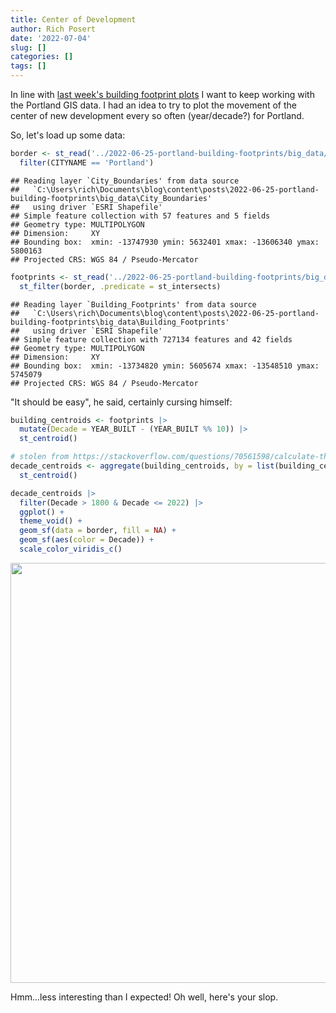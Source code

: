 ```yaml
---
title: Center of Development
author: Rich Posert
date: '2022-07-04'
slug: []
categories: []
tags: []
---
```




In line with [last week's building footprint plots](/posts/2022-06-25-portland-building-footprints/)
I want to keep working with the Portland GIS data. I had an idea to try to
plot the movement of the center of new development every so often (year/decade?)
for Portland.

So, let's load up some data:


```r
border <- st_read('../2022-06-25-portland-building-footprints/big_data/City_Boundaries/') |> 
  filter(CITYNAME == 'Portland')
```

```
## Reading layer `City_Boundaries' from data source 
##   `C:\Users\rich\Documents\blog\content\posts\2022-06-25-portland-building-footprints\big_data\City_Boundaries' 
##   using driver `ESRI Shapefile'
## Simple feature collection with 57 features and 5 fields
## Geometry type: MULTIPOLYGON
## Dimension:     XY
## Bounding box:  xmin: -13747930 ymin: 5632401 xmax: -13606340 ymax: 5800163
## Projected CRS: WGS 84 / Pseudo-Mercator
```

```r
footprints <- st_read('../2022-06-25-portland-building-footprints/big_data/Building_Footprints/') |> 
  st_filter(border, .predicate = st_intersects)
```

```
## Reading layer `Building_Footprints' from data source 
##   `C:\Users\rich\Documents\blog\content\posts\2022-06-25-portland-building-footprints\big_data\Building_Footprints' 
##   using driver `ESRI Shapefile'
## Simple feature collection with 727134 features and 42 fields
## Geometry type: MULTIPOLYGON
## Dimension:     XY
## Bounding box:  xmin: -13734820 ymin: 5605674 xmax: -13548510 ymax: 5745079
## Projected CRS: WGS 84 / Pseudo-Mercator
```

"It should be easy", he said, certainly cursing himself:


```r
building_centroids <- footprints |> 
  mutate(Decade = YEAR_BUILT - (YEAR_BUILT %% 10)) |> 
  st_centroid()

# stolen from https://stackoverflow.com/questions/70561598/calculate-the-average-of-a-cloud-of-points-based-on-a-grouping-variable-with-sf
decade_centroids <- aggregate(building_centroids, by = list(building_centroids$Decade), FUN = function(x) x = x[1]) |> 
  st_centroid()

decade_centroids |> 
  filter(Decade > 1800 & Decade <= 2022) |> 
  ggplot() +
  theme_void() +
  geom_sf(data = border, fill = NA) +
  geom_sf(aes(color = Decade)) +
  scale_color_viridis_c()
```

<img src="{{< blogdown/postref >}}index_files/figure-html/initial-plot-1.png" width="672" />

Hmm...less interesting than I expected! Oh well, here's your slop.
